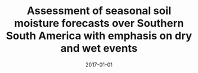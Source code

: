 ---
title: "Assessment of seasonal soil moisture forecasts over Southern South America with emphasis on dry and wet events"
collection: publications
permalink: /publication/2017-01-01-Assessment-of-seasonal-soil-moisture-forecasts-over-Southern-South-America-with-emphasis-on-dry-and-wet-events
date: 2017-01-01
venue: 'Journal of Hydrometeorology'
paperurl: 'https://journals.ametsoc.org/view/journals/hydr/18/8/jhm-d-17-0015_1.xml'
citation: ' P.C. Spennemann,  J.A. Rivera,  M. Osman,  A. Saulo,  O.C. Penalba, &quot;Assessment of seasonal soil moisture forecasts over Southern South America with emphasis on dry and wet events.&quot; Journal of Hydrometeorology, 2017.'
---